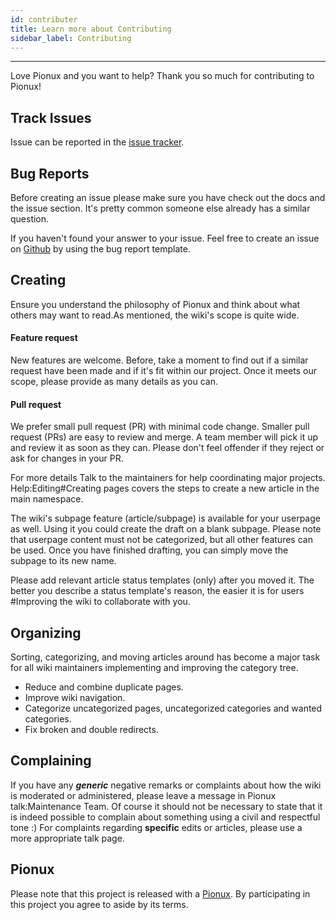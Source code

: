 ```yaml
---
id: contributer
title: Learn more about Contributing
sidebar_label: Contributing
---
```

---
Love Pionux and you want to help? Thank you so much for contributing to Pionux!

## Track Issues

Issue can be reported in the [issue tracker]().

## Bug Reports

Before creating an issue please make sure you have check out the docs and the issue section. It's pretty common someone else already has a similar question.

If you haven't found your answer to your issue. Feel free to create an issue on [Github]() by using the bug report template.

## Creating 

Ensure you understand the philosophy of Pionux and think about what others may want to read.As mentioned, the wiki's scope is quite wide.
#### Feature request
New features are welcome. Before, take a moment to find out if a similar request have been made and if it's fit within our project. Once it meets our scope, please provide as many details as you can.
#### Pull request
We prefer small pull request (PR) with minimal code change. Smaller pull request (PRs) are easy to review and merge. A team member will pick it up and review it as soon as they can. Please don't feel offender if they reject or ask for changes in your PR. 

For more details Talk to the maintainers for help coordinating major projects.
Help:Editing#Creating pages covers the steps to create a new article in the main namespace.

The wiki's subpage feature (article/subpage) is available for your userpage as well. Using it you could create the draft on a blank subpage. Please note that userpage content must not be categorized, but all other features can be used. Once you have finished drafting, you can simply move the subpage to its new name.

Please add relevant article status templates (only) after you moved it. The better you describe a status template's reason, the easier it is for users #Improving the wiki to collaborate with you.

## Organizing

Sorting, categorizing, and moving articles around has become a major task for all wiki maintainers implementing and improving the category tree.

- Reduce and combine duplicate pages.
- Improve wiki navigation.
- Categorize uncategorized pages, uncategorized categories and wanted categories.
- Fix broken and double redirects. 


## Complaining
If you have any ***generic*** negative remarks or complaints about how the wiki is moderated or administered, please leave a message in Pionux talk:Maintenance Team. Of course it should not be necessary to state that it is indeed possible to complain about something using a civil and respectful tone :) For complaints regarding **specific** edits or articles, please use a more appropriate talk page.

## Pionux

Please note that this project is released with a [Pionux](). By participating in this project you agree to aside by its terms.